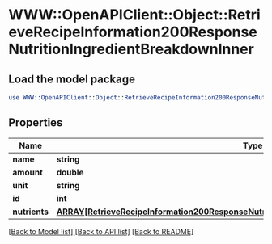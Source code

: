 # WWW::OpenAPIClient::Object::RetrieveRecipeInformation200ResponseNutritionIngredientBreakdownInner

## Load the model package
```perl
use WWW::OpenAPIClient::Object::RetrieveRecipeInformation200ResponseNutritionIngredientBreakdownInner;
```

## Properties
Name | Type | Description | Notes
------------ | ------------- | ------------- | -------------
**name** | **string** |  | [optional] 
**amount** | **double** |  | [optional] 
**unit** | **string** |  | [optional] 
**id** | **int** |  | [optional] 
**nutrients** | [**ARRAY[RetrieveRecipeInformation200ResponseNutritionIngredientBreakdownInnerNutrientsInner]**](RetrieveRecipeInformation200ResponseNutritionIngredientBreakdownInnerNutrientsInner.md) |  | [optional] 

[[Back to Model list]](../README.md#documentation-for-models) [[Back to API list]](../README.md#documentation-for-api-endpoints) [[Back to README]](../README.md)


